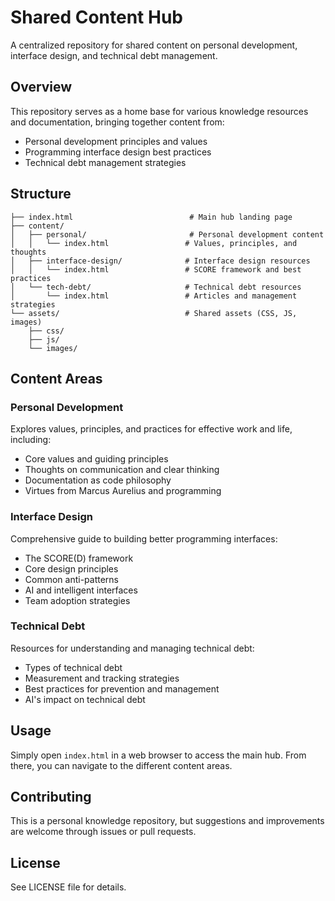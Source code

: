 # Shared Content Hub

A centralized repository for shared content on personal development, interface design, and technical debt management.

## Overview

This repository serves as a home base for various knowledge resources and documentation, bringing together content from:
- Personal development principles and values
- Programming interface design best practices
- Technical debt management strategies

## Structure

```
├── index.html                          # Main hub landing page
├── content/
│   ├── personal/                       # Personal development content
│   │   └── index.html                 # Values, principles, and thoughts
│   ├── interface-design/              # Interface design resources
│   │   └── index.html                 # SCORE framework and best practices
│   └── tech-debt/                     # Technical debt resources
│       └── index.html                 # Articles and management strategies
└── assets/                            # Shared assets (CSS, JS, images)
    ├── css/
    ├── js/
    └── images/
```

## Content Areas

### Personal Development
Explores values, principles, and practices for effective work and life, including:
- Core values and guiding principles
- Thoughts on communication and clear thinking
- Documentation as code philosophy
- Virtues from Marcus Aurelius and programming

### Interface Design
Comprehensive guide to building better programming interfaces:
- The SCORE(D) framework
- Core design principles
- Common anti-patterns
- AI and intelligent interfaces
- Team adoption strategies

### Technical Debt
Resources for understanding and managing technical debt:
- Types of technical debt
- Measurement and tracking strategies
- Best practices for prevention and management
- AI's impact on technical debt

## Usage

Simply open `index.html` in a web browser to access the main hub. From there, you can navigate to the different content areas.

## Contributing

This is a personal knowledge repository, but suggestions and improvements are welcome through issues or pull requests.

## License

See LICENSE file for details.
